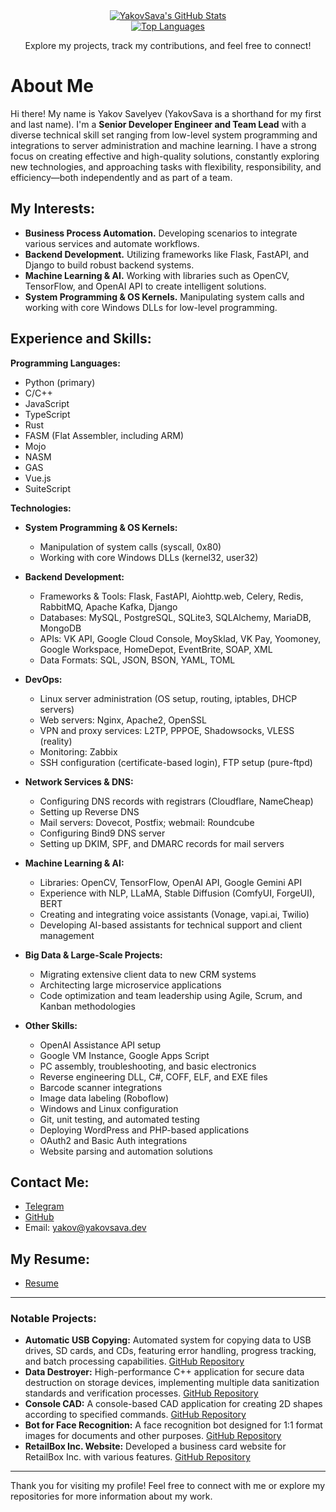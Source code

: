 <div align="center">
  <!-- Основная статистика -->
  <a href="https://github.com/YakovSava">
    <img src="https://grs.yakovsava.dev/?username=YakovSava&show_icons=true&hide_border=true&theme=vue" alt="YakovSava's GitHub Stats"/>
  </a>
  <br>
  <!-- Топ языков -->
  <a href="https://github.com/YakovSava">
    <img src="https://grs.yakovsava.dev/top-langs?username=YakovSava&layout=compact&hide_border=true&theme=vue" alt="Top Languages"/>
  </a>
  <br>
  <!-- Приветствие -->
  <p>Explore my projects, track my contributions, and feel free to connect!</p>
</div>

# About Me

Hi there! My name is Yakov Savelyev (YakovSava is a shorthand for my first and last name). I'm a **Senior Developer Engineer and Team Lead** with a diverse technical skill set ranging from low-level system programming and integrations to server administration and machine learning. I have a strong focus on creating effective and high-quality solutions, constantly exploring new technologies, and approaching tasks with flexibility, responsibility, and efficiency—both independently and as part of a team.

## My Interests:

* **Business Process Automation.** Developing scenarios to integrate various services and automate workflows.
* **Backend Development.** Utilizing frameworks like Flask, FastAPI, and Django to build robust backend systems.
* **Machine Learning & AI.** Working with libraries such as OpenCV, TensorFlow, and OpenAI API to create intelligent solutions.
* **System Programming & OS Kernels.** Manipulating system calls and working with core Windows DLLs for low-level programming.

## Experience and Skills:

**Programming Languages:**
* Python (primary)
* C/C++
* JavaScript
* TypeScript
* Rust
* FASM (Flat Assembler, including ARM)
* Mojo
* NASM
* GAS
* Vue.js
* SuiteScript

**Technologies:**

* **System Programming & OS Kernels:**
  * Manipulation of system calls (syscall, 0x80)
  * Working with core Windows DLLs (kernel32, user32)

* **Backend Development:**
  * Frameworks & Tools: Flask, FastAPI, Aiohttp.web, Celery, Redis, RabbitMQ, Apache Kafka, Django
  * Databases: MySQL, PostgreSQL, SQLite3, SQLAlchemy, MariaDB, MongoDB
  * APIs: VK API, Google Cloud Console, MoySklad, VK Pay, Yoomoney, Google Workspace, HomeDepot, EventBrite, SOAP, XML
  * Data Formats: SQL, JSON, BSON, YAML, TOML

* **DevOps:**
  * Linux server administration (OS setup, routing, iptables, DHCP servers)
  * Web servers: Nginx, Apache2, OpenSSL
  * VPN and proxy services: L2TP, PPPOE, Shadowsocks, VLESS (reality)
  * Monitoring: Zabbix
  * SSH configuration (certificate-based login), FTP setup (pure-ftpd)

* **Network Services & DNS:**
  * Configuring DNS records with registrars (Cloudflare, NameCheap)
  * Setting up Reverse DNS
  * Mail servers: Dovecot, Postfix; webmail: Roundcube
  * Configuring Bind9 DNS server
  * Setting up DKIM, SPF, and DMARC records for mail servers

* **Machine Learning & AI:**
  * Libraries: OpenCV, TensorFlow, OpenAI API, Google Gemini API
  * Experience with NLP, LLaMA, Stable Diffusion (ComfyUI, ForgeUI), BERT
  * Creating and integrating voice assistants (Vonage, vapi.ai, Twilio)
  * Developing AI-based assistants for technical support and client management

* **Big Data & Large-Scale Projects:**
  * Migrating extensive client data to new CRM systems
  * Architecting large microservice applications
  * Code optimization and team leadership using Agile, Scrum, and Kanban methodologies

* **Other Skills:**
  * OpenAI Assistance API setup
  * Google VM Instance, Google Apps Script
  * PC assembly, troubleshooting, and basic electronics
  * Reverse engineering DLL, C#, COFF, ELF, and EXE files
  * Barcode scanner integrations
  * Image data labeling (Roboflow)
  * Windows and Linux configuration
  * Git, unit testing, and automated testing
  * Deploying WordPress and PHP-based applications
  * OAuth2 and Basic Auth integrations
  * Website parsing and automation solutions

## Contact Me:

* [Telegram](https://t.me/dc11gh58)
* [GitHub](https://github.com/YakovSava)
* Email: [yakov@yakovsava.dev](mailto:yakov@yakovsava.dev)

## My Resume:

* [Resume](https://yakovsava.dev/resume/)

---

### Notable Projects:

* **Automatic USB Copying:** Automated system for copying data to USB drives, SD cards, and CDs, featuring error handling, progress tracking, and batch processing capabilities. [GitHub Repository](https://github.com/YakovSava/auto_copy_to_usb)
* **Data Destroyer:** High-performance C++ application for secure data destruction on storage devices, implementing multiple data sanitization standards and verification processes. [GitHub Repository](https://github.com/YakovSava/data_eraser)
* **Console CAD:** A console-based CAD application for creating 2D shapes according to specified commands. [GitHub Repository](https://github.com/YakovSava/console_cad)
* **Bot for Face Recognition:** A face recognition bot designed for 1:1 format images for documents and other purposes. [GitHub Repository](https://github.com/YakovSava/face_recognition_bot)
* **RetailBox Inc. Website:** Developed a business card website for RetailBox Inc. with various features. [GitHub Repository](https://github.com/YakovSava/retailbox_website)

---

Thank you for visiting my profile! Feel free to connect with me or explore my repositories for more information about my work.
